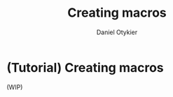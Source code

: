 ﻿---
uid: creating-macros
title: Creating macros
author: Daniel Otykier
updated: 2021-09-08
applies_to:
  editions:
    - edition: Desktop
    - edition: Business
    - edition: Enterprise
---
# (Tutorial) Creating macros

(WIP)
